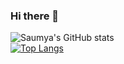 ### Hi there 👋

![Saumya's GitHub stats](https://github-readme-stats.vercel.app/api?username=saumyasarkar11&count_private=true&show_icons=true&theme=radical&hide=stars&count_private=true)
<br>
[![Top Langs](https://github-readme-stats.vercel.app/api/top-langs/?username=saumyasarkar11&layout=compact)](https://github.com/saumyasarkar11/joomla-cms)
<!--
**saumyasarkar11/saumyasarkar11** is a ✨ _special_ ✨ repository because its `README.md` (this file) appears on your GitHub profile.

Here are some ideas to get you started:

- 🔭 I’m currently working on ...
- 🌱 I’m currently learning ...
- 👯 I’m looking to collaborate on ...
- 🤔 I’m looking for help with ...
- 💬 Ask me about ...
- 📫 How to reach me: ...
- 😄 Pronouns: ...
- ⚡ Fun fact: ...
-->
